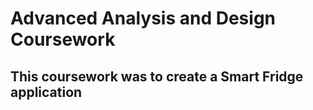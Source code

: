 # Advanced Analysis and Design Coursework

## This coursework was to create a Smart Fridge application
